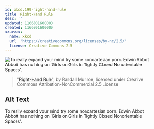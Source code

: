 ```yaml
---
id: xkcd.199-right-hand-rule
title: Right-Hand Rule
desc: ''
updated: 1166601600000
created: 1166601600000
sources:
  name: xkcd
  url: 'https://creativecommons.org/licenses/by-nc/2.5/'
  license: Creative Commons 2.5
---
```

![To really expand your mind try some noncartesian porn.  Edwin Abbot Abbott has nothing on 'Girls on Girls in Tightly Closed Nonorientable Spaces'.](https://imgs.xkcd.com/comics/right_hand_rule.png)
> "[Right-Hand Rule](https://xkcd.com/199/)", by Randall Munroe, licensed under Creative Commons Attribution-NonCommercial 2.5 License

## Alt Text
To really expand your mind try some noncartesian porn.  Edwin Abbot Abbott has nothing on 'Girls on Girls in Tightly Closed Nonorientable Spaces'.
